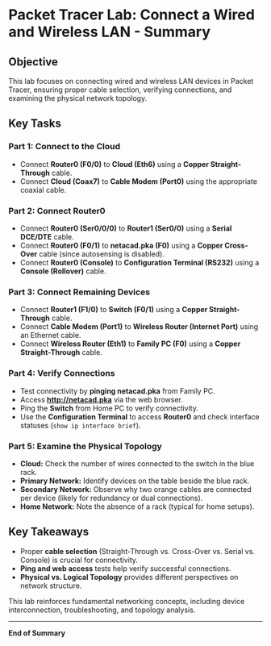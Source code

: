 # **Packet Tracer Lab: Connect a Wired and Wireless LAN - Summary**  

## **Objective**  
This lab focuses on connecting wired and wireless LAN devices in Packet Tracer, ensuring proper cable selection, verifying connections, and examining the physical network topology.  

## **Key Tasks**  
### **Part 1: Connect to the Cloud**  
- Connect **Router0 (F0/0)** to **Cloud (Eth6)** using a **Copper Straight-Through** cable.  
- Connect **Cloud (Coax7)** to **Cable Modem (Port0)** using the appropriate coaxial cable.  

### **Part 2: Connect Router0**  
- Connect **Router0 (Ser0/0/0)** to **Router1 (Ser0/0)** using a **Serial DCE/DTE** cable.  
- Connect **Router0 (F0/1)** to **netacad.pka (F0)** using a **Copper Cross-Over** cable (since autosensing is disabled).  
- Connect **Router0 (Console)** to **Configuration Terminal (RS232)** using a **Console (Rollover)** cable.  

### **Part 3: Connect Remaining Devices**  
- Connect **Router1 (F1/0)** to **Switch (F0/1)** using a **Copper Straight-Through** cable.  
- Connect **Cable Modem (Port1)** to **Wireless Router (Internet Port)** using an Ethernet cable.  
- Connect **Wireless Router (Eth1)** to **Family PC (F0)** using a **Copper Straight-Through** cable.  

### **Part 4: Verify Connections**  
- Test connectivity by **pinging netacad.pka** from Family PC.  
- Access **http://netacad.pka** via the web browser.  
- Ping the **Switch** from Home PC to verify connectivity.  
- Use the **Configuration Terminal** to access **Router0** and check interface statuses (`show ip interface brief`).  

### **Part 5: Examine the Physical Topology**  
- **Cloud:** Check the number of wires connected to the switch in the blue rack.  
- **Primary Network:** Identify devices on the table beside the blue rack.  
- **Secondary Network:** Observe why two orange cables are connected per device (likely for redundancy or dual connections).  
- **Home Network:** Note the absence of a rack (typical for home setups).  

## **Key Takeaways**  
- Proper **cable selection** (Straight-Through vs. Cross-Over vs. Serial vs. Console) is crucial for connectivity.  
- **Ping and web access** tests help verify successful connections.  
- **Physical vs. Logical Topology** provides different perspectives on network structure.  

This lab reinforces fundamental networking concepts, including device interconnection, troubleshooting, and topology analysis.  

---  
**End of Summary**